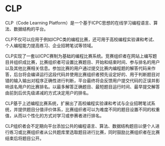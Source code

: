 # CLP

CLP（Code Learning Platform）是一个基于ICPC思想的在线学习编程语言、算法、数据结构的平台。

CLP不仅可以应用于例如ICPC类的编程比赛，还可用于高校编程实验课和考试、个人编程能力提高练习、企业招聘笔试等领域。

CLP实现了一套以ICPC赛制为基础的编程比赛系统。竞赛组织者在网站上编写题目并组织成比赛，比赛组织者可设置比赛题目、开始和结束时间、参与排名的用户以及其他比赛相关信息。参加比赛的用户通过提交比赛内编程题的解答代码来作答，后台将会编译运行这段代码并使用比赛组织者预先设定好的、用于判断题目对错的输入输出对程序正确性进行判断，平台最终将会反馈用户提交代码的正误并影响该名用户的比赛排名。以最多解答正确题目、最短题目运行时间、最早提交解答由前到后优先级递减的方式决定用户的排名。

CLP基于上述编程比赛系统，扩展出了高校编程实验课和考试与企业招聘笔试系统，并提供题目分值评价体系，比赛组织者可以为难度不同的题目设置不同的权重值，从而以个性化的方式对学习或参赛者进行排名。

CLP组织者会不定期向平台添加公共的编程语言、算法、数据结构题目以便个人进行练习或比赛组织者从公共题库里选取题目进行比赛，同时鼓励比赛组织者在比赛结束后将题目公开。

